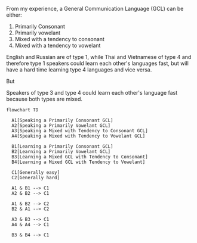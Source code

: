 From my experience, a General Communication Language (GCL) can be either:

1. Primarily Consonant
1. Primarily vowelant
1. Mixed with a tendency to consonant
1. Mixed with a tendency to vowelant

English and Russian are of type 1, while Thai and Vietnamese of type 4 and therefore type 1 speakers could learn each other's languages fast, but will have a hard time learning type 4 languages and vice versa.

But

Speakers of type 3 and type 4 could learn each other's language fast because both types are mixed.

```mermaid
flowchart TD

  A1[Speaking a Primarily Consonant GCL]
  A2[Speaking a Primarily Vowelant GCL]
  A3[Speaking a Mixed with Tendency to Consonant GCL]
  A4[Speaking a Mixed with Tendency to Vowelant GCL]

  B1[Learning a Primarily Consonant GCL]
  B2[Learning a Primarily Vowelant GCL]
  B3[Learning a Mixed GCL with Tendency to Consonant]
  B4[Learning a Mixed GCL with Tendency to Vowelant]

  C1[Generally easy]
  C2[Generally hard]
  
  A1 & B1 --> C1
  A2 & B2 --> C1

  A1 & B2 --> C2
  B2 & A1 --> C2

  A3 & B3 --> C1
  A4 & A4 --> C1

  B3 & B4 --> C1
```
